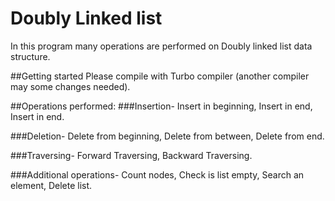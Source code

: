  # Doubly Linked list
 In this program many operations are performed on Doubly linked list data structure.
 
 ##Getting started
 Please compile with Turbo compiler (another compiler may some changes needed).
 
 ##Operations performed:
 ###Insertion-
  Insert in beginning,
  Insert in end,
  Insert in end.
  
  ###Deletion-
  Delete from beginning,
  Delete from between,
  Delete from end.
  
  ###Traversing-
   Forward Traversing,
   Backward Traversing.
   
  ###Additional operations-
   Count nodes,
   Check is list empty,
   Search an element,
   Delete list.
   
